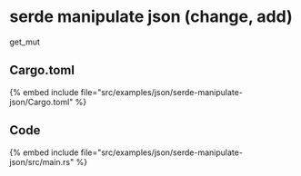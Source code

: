 # serde manipulate json (change, add)

get_mut


## Cargo.toml

{% embed include file="src/examples/json/serde-manipulate-json/Cargo.toml" %}

## Code

{% embed include file="src/examples/json/serde-manipulate-json/src/main.rs" %}


